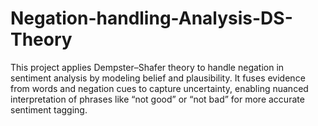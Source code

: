 # Negation-handling-Analysis-DS-Theory
This project applies Dempster–Shafer theory to handle negation in sentiment analysis by modeling belief and plausibility. It fuses evidence from words and negation cues to capture uncertainty, enabling nuanced interpretation of phrases like “not good” or “not bad” for more accurate sentiment tagging.
